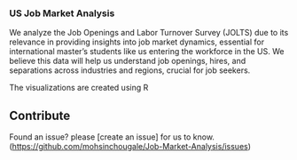 ### US Job Market Analysis

We analyze the Job Openings and Labor Turnover Survey (JOLTS) due to its relevance in providing insights into job market dynamics, essential for international master’s students like us entering the workforce in the US. We believe this data will help us understand job openings, hires, and separations across industries and regions, crucial for job seekers.

The visualizations are created using R

## Contribute
Found an issue? please [create an issue] for us to know. (https://github.com/mohsinchougale/Job-Market-Analysis/issues)
